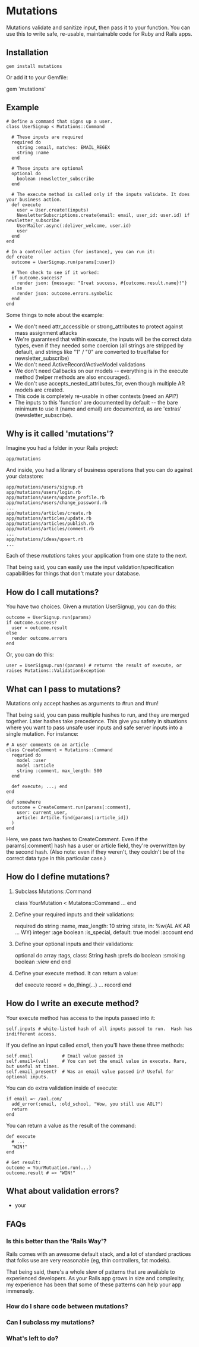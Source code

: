 # Mutations

Mutations validate and sanitize input, then pass it to your function.  You can use this to write safe, re-usable, maintainable code for Ruby and Rails apps.

## Installation

    gem install mutations
    
Or add it to your Gemfile:

   gem 'mutations'

## Example

    # Define a command that signs up a user.
    class UserSignup < Mutations::Command
    
      # These inputs are required
      required do
        string :email, matches: EMAIL_REGEX
        string :name
      end
      
      # These inputs are optional
      optional do
        boolean :newsletter_subscribe
      end
      
      # The execute method is called only if the inputs validate. It does your business action.
      def execute
        user = User.create!(inputs)
        NewsletterSubscriptions.create(email: email, user_id: user.id) if newsletter_subscribe
        UserMailer.async(:deliver_welcome, user.id)
        user
      end
    end
    
    # In a controller action (for instance), you can run it:
    def create
      outcome = UserSignup.run(params[:user])
    
      # Then check to see if it worked:
      if outcome.success?
        render json: {message: "Great success, #{outcome.result.name}!"}
      else
        render json: outcome.errors.symbolic
      end
    end

Some things to note about the example:

* We don't need attr_accessible or strong_attributes to protect against mass assignment attacks
* We're guaranteed that within execute, the inputs will be the correct data types, even if they needed some coercion (all strings are stripped by default, and strings like "1" / "0" are converted to true/false for newsletter_subscribe) 
* We don't need ActiveRecord/ActiveModel validations
* We don't need Callbacks on our models -- everything is in the execute method (helper methods are also encouraged).
* We don't use accepts_nested_attributes_for, even though multiple AR models are created.
* This code is completely re-usable in other contexts (need an API?)
* The inputs to this 'function' are documented by default -- the bare minimum to use it (name and email) are documented, as are 'extras' (newsletter_subscribe).

## Why is it called 'mutations'?

Imagine you had a folder in your Rails project:

    app/mutations

And inside, you had a library of business operations that you can do against your datastore:

    app/mutations/users/signup.rb
    app/mutations/users/login.rb
    app/mutations/users/update_profile.rb
    app/mutations/users/change_password.rb
    ...
    app/mutations/articles/create.rb
    app/mutations/articles/update.rb
    app/mutations/articles/publish.rb
    app/mutations/articles/comment.rb
    ...
    app/mutations/ideas/upsert.rb
    ...

Each of these _mutations_ takes your application from one state to the next.

That being said, you can easily use the input validation/specification capabilities for things that don't mutate your database.

## How do I call mutations?

You have two choices. Given a mutation UserSignup, you can do this:

    outcome = UserSignup.run(params)
    if outcome.success?
      user = outcome.result
    else
      render outcome.errors
    end

Or, you can do this:

    user = UserSignup.run!(params) # returns the result of execute, or raises Mutations::ValidationException

## What can I pass to mutations?

Mutations only accept hashes as arguments to #run and #run!

That being said, you can pass multiple hashes to run, and they are merged together. Later hashes take precedence. This give you safety in situations where you want to pass unsafe user inputs and safe server inputs into a single mutation. For instance:

    # A user comments on an article
    class CreateComment < Mutations::Command
      requried do
        model :user
        model :article
        string :comment, max_length: 500
      end
      
      def execute; ...; end
    end
    
    def somewhere
      outcome = CreateComment.run(params[:comment],
        user: current_user,
        article: Article.find(params[:article_id])
      )
    end

Here, we pass two hashes to CreateComment. Even if the params[:comment] hash has a user or article field, they're overwritten by the second hash. (Also note: even if they weren't, they couldn't be of the correct data type in this particular case.)

## How do I define mutations?

1. Subclass Mutations::Command

    class YourMutation < Mutatons::Command
      ...
    end

2. Define your required inputs and their validations:

    required do
      string :name, max_length: 10
      string :state, in: %w(AL AK AR ... WY)
      integer :age
      boolean :is_special, default: true
      model :account
    end

3. Define your optional inputs and their validations:

    optional do
      array :tags, class: String
      hash :prefs do
        boolean :smoking
        boolean :view
      end
    end

4. Define your execute method. It can return a value:

    def execute
      record = do_thing(...)
      ...
      record
    end

## How do I write an execute method?

Your execute method has access to the inputs passed into it:

    self.inputs # white-listed hash of all inputs passed to run.  Hash has indifferent access.
    
If you define an input called _email_, then you'll have these three methods:

    self.email           # Email value passed in
    self.email=(val)     # You can set the email value in execute. Rare, but useful at times.
    self.email_present?  # Was an email value passed in? Useful for optional inputs.

You can do extra validation inside of execute:

    if email =~ /aol.com/
      add_error(:email, :old_school, "Wow, you still use AOL?")
      return
    end

You can return a value as the result of the command:

    def execute
      # ...
      "WIN!"
    end
    
    # Get result:
    outcome = YourMutuation.run(...)
    outcome.result # => "WIN!"

## What about validation errors?

- your 

## FAQs

### Is this better than the 'Rails Way'?

Rails comes with an awesome default stack, and a lot of standard practices that folks use are very reasonable (eg, thin controllers, fat models).

That being said, there's a whole slew of patterns that are available to experienced developers. As your Rails app grows in size and complexity, my experience has been that some of these patterns can help your app immensely.

### How do I share code between mutations?

### Can I subclass my mutations?

### What's left to do?







